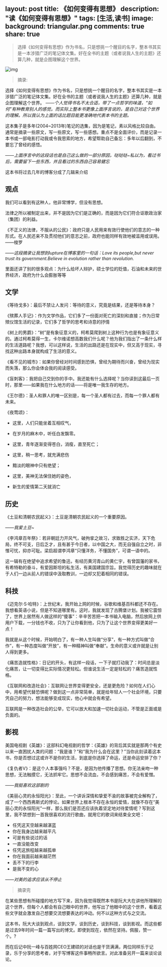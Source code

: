 layout: post
title: 《如何变得有思想》
description: "读《如何变得有思想》"
tags: [生活,读书]
image:
background: triangular.png
comments: true
share: true
---

>选择《如何变得有思想》作为书名，只是想挑一个醒目的名字，整本书其实是一本涉猎广泛的笔记体文集。好在全书的主题（或者说我人生的主题》还算几种，就是企图理解这个世界。

![img](http://img13.360buyimg.com/n0/jfs/t715/78/41863291/395882/d547d862/5480389fN86778dd6.jpg)

>摘录:

选择《如何变得有思想》作为书名，只是想挑一个醒目的名字，整本书其实是一本涉猎广泛的笔记体文集。好在全书的主题（或者说我人生的主题》还算几种，就是企图理解这个世界。
*——个人觉得书名不太合适，带了一点哲学的味道，“如何”有种教育别人的感觉。而实际上整本书更像上面序言说的，是自己对这个世界的理解。所以我认为上面的话比题目能更准确地代表本书的主题。*

这本集子是多年(2004~2013年)笔记的选集，因为是笔记，素以风格比较自由。通常是摘录一些原文，写一些原文，写一些感想。重点不是全面评价，而是记录一本书或一部电影打动我或令我思索的地方，希望帮助自己备忘：多年以后翻到，不要忘了曾经的感悟。

*——上面序言中的这段话也是自己这么做的一部分原因，哒哒哒~私以为，看过书后，需要留下一些东西，并且看过的东西自己容易健忘*

这本书将过去几年的博客分成了几辑来介绍

## **观点**

我们可以看到有这种人，他非常博学，但没有思想。

法律之所以被制定出来，并不是因为它们是正确的，而是因为它们符合讴歌政治家（集团）的利益。

《不正义的法律，不服从的公民》：政府只是人民用来有效行使他们的意志的一种形式。在人民还来不及贯彻他们的意志之前，政府也能同样有效地被滥用或误用。——梭罗

*——这段摘录让我想到lupture在博客里的一句话：Love its people,but never trust its government.Believe in evolution rather than revolution.*

里面还讲了别的很多观点：为什么给坏人辩护，硕士学位的贬值，石油和未来的世界经济，政府为什么会膨胀等等

## **文学**

《等待戈多》：最后不禁让人发问：等待的意义，究竟是结果，还是等待本身？

《殡葬人手记》：作为文学作品，它们多了一份面对死亡的深刻和直接；作为日常殡仪馆生活的记录，它们多了哲学的思考和诗意的抒情

《树上的男爵》：“树”是有象征意义的，柯希莫爬到树上这种行为也是有象征意义的。通过柯希莫得一生，卡尔维诺想高数我们什么呢？他为我们指出了一条什么样的生活道路呢？我想，可以这样说，生活的出路还是在现实中，但又高于现实，寻找这种出路本身就构成了生活的意义。

《看不见的城市》：如果你曾经对时间感到恐惧，曾经为期待而兴奋，曾经为现实而失落，那么你会体会我的阅读感受。

《盲刺客》：我把自己交到你的手中。我还能有什么选择呢？当你读到这最后一页时，那里——如果我在什么地方的话——将是唯一我生存的地方。

《王尔德》：圣人和罪人的唯一区别是，每一个圣人都有过去，而每一个罪人都有未来。

《夜莺颂》：

* 这里，人们只能坐着互相叹气，
* 在岁月的麻木中，听任白发飘零。

* 这里，青年逐渐变得苍白，消瘦，直至死亡；
* 这里，稍一思考，就充满悲伤
* 黯淡的眼神中只有绝望；
* 这里，美神无法保住她的姿色，
* 新生的爱情第二天就消亡

## **历史**

《土豆和清朝农民起义》：土豆是清朝农民起义的一个重要原因。

*——我爱土豆~*

《李鸿章百年祭》：若非朝廷力开风气，破拘挛之故习，求致胜之实济，天下危局，终不可支，日后乏才，且有甚于今日者，以中国之大，而无自强自立之时，非惟可忧，抑亦可耻。梁启超谓李鸿章“只懂洋务，不懂国务”，可谓一语中的。

这一辑有在绝望中追求希望的鲁迅，有经历黄河青山的黄仁宇，有曾国藩的家书，有希特勒的奋斗，有爱因斯坦的私生活，有美国建国宗旨。我觉得历史的趣味就在于人们一边从前人的错误中汲取教训，一边却又犯着相同的错误。

## **科技**

《迈克尔·S·哈特》：上世纪末，我开始上网的时候，谷歌和维基百科都还不存在。我想看英语小说，但是不知道哪里有。这时，我就发现了古腾堡计划。我被它震惊了，世界上居然有人做这样的“傻事”：辛辛苦苦把一本书输入电脑，然后放网上供用户下载，一分钱也不收，只为了让你看到他，只为了让这个世界变得更美好一点！

我就是从这个时候，开始明白了，有一种人生叫做“分享”，有一种方式叫做“合作”，有一种态度叫做“开放”，有一种精神叫做“奉献”。生命的意义或许就是让别人得到更多。

《痛苦造就性格》：日记的开头，有这样一段话，一下子就打动我了：时间总是淡化痛苦，让一切变得比实际情况更轻松。但谁说生活一定是轻松的？痛苦造就性格。

《互联网和改造社会》：互联网让世界变得更安全，还是更危险？如何在人们心中，用希望代替恐惧呢？做到这一点非常简单，就是给年轻人一个社会环境，只要凭自己的努力，想法能够变成现实，他心中就会有希望。

互联网是一种改造社会的公举，它可以放大和加速一切社会运动，不管是正面或是负面的。

## **影视**

美国电视剧《英雄》：这部科幻电视剧的哲学：《英雄》的背后其实就是那两个有史以来一直困扰人类的问题：“我是谁？”和“我为什么会在这里？”当你此刻读着这本书，你是否想过这或许不是你的生活，到底是你选择了命运，还是命运安排了你？

《复仇者V》：是这个人本事强吗？不是，是因为他传播了思想。你无法亲吻一种思想，无法触摸它，无法抓牢它。思想不会流血，不会感到痛苦，不会有爱憎。

*——我挺喜欢这部剧的*

《美丽心灵的永恒阳光》：至此，一个讲诉深情和挚爱不渝的故事被完全解构了，成了一个西西弗斯式的悖论。如果世界上根本不存在永恒的爱情，就像不存在“美丽心灵的永恒阳光”一样，那么我们是否还应该执着坚定地对待爱情呢？写到这里，我不禁想到一首我很喜欢的流行歌曲，就用它的歌词来结束全文吧：

* 任凭这天空越来越湛蓝
* 你在我身边越来越平凡
* 可是有些说过的话
* 一直没能改变
* 任凭这旅程越来越孤单
* 你在我面前越来越茫然
* 丢不下的行李
* 是我不变的心

*——对美的追求应该从不停止*

> 摘录完

在某些思想有所碰撞的地方写下来，因为我觉得既然本书是阮大大在讲他所理解的这个世界，但每个人都会有自己眼中的世界，他写出了他眼中的这个世界，看着这些文字就会激发自己想要交流想要表达的冲动。何不以这种方式与之交流。

这本书，阮大大谈到观点，谈到文学，谈到历史，谈到科技，谈到影视。而这些都是过去9年时间一篇一篇写出的博文。即使到现在，依然在坚持。佩服，赞一个。?

而在后记中阮一峰与百姓网CEO王建硕的对话也是干货满满，两位同样乐于记录，乐于分享的思考者，对于写博客这件事畅所欲言。对此准备另开一篇来谈论谈论。